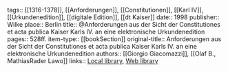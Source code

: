 tags:: [[1316-1378]], [[Anforderungen]], [[Constitutionen]], [[Karl IV]], [[Urkundenedition]], [[digitale Edition]], [[dt Kaiser]]
date:: 1998
publisher:: Wilke
place:: Berlin
title:: @Anforderungen aus der Sicht der Constitutiones et acta publica Kaiser Karls IV. an eine elektronische Urkundenedition
pages:: 528ff.
item-type:: [[bookSection]]
original-title:: Anforderungen aus der Sicht der Constitutiones et acta publica Kaiser Karls IV. an eine elektronische Urkundenedition
authors:: [[Giorgio Giacomazzi]], [[Olaf B., MathiasRader Lawo]]
links:: [Local library](zotero://select/groups/2386895/items/AFK5D6ZM), [Web library](https://www.zotero.org/groups/2386895/items/AFK5D6ZM)
